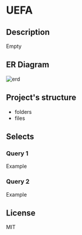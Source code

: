 # UEFA
## Description
Empty
## ER Diagram
![erd](https://user-images.githubusercontent.com/21959354/48036103-272de380-e167-11e8-86a6-d4df79c1f6f6.png)
## Project's structure
- folders
- files
## Selects
### Query 1
Example
### Query 2
Example
## License
MIT